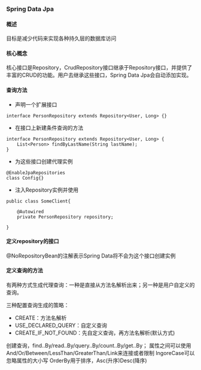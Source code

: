 ### Spring Data Jpa

#### 概述
目标是减少代码来实现各种持久层的数据库访问

#### 核心概念
核心接口是Repository，CrudRepository接口继承于Repository接口，并提供了丰富的CRUD的功能。用户去继承这些接口，Spring Data Jpa会自动添加实现。

#### 查询方法
* 声明一个扩展接口

```
interface PersonRepository extends Repository<User, Long> {}
```

* 在接口上新建条件查询的方法

```
interface PersonRepository extends Repository<User, Long> {
	List<Person> findByLastName(String lastName);
}
```

* 为这些接口创建代理实例

```
@EnableJpaRepositories
class Config{}
```

* 注入Repository实例并使用

```
public class SomeClient{

	@Autowired	
	private PersonRepository repository;

}
```

#### 定义repository的接口
@NoRepositoryBean的注解表示Spring Data将不会为这个接口创建实例

#### 定义查询的方法
有两种方式生成代理查询：一种是直接从方法名解析出来；另一种是用户自定义的查询。

三种配置查询生成的策略：

* CREATE：方法名解析
* USE_DECLARED_QUERY：自定义查询
* CREATE_IF_NOT_FOUND：先自定义查询，再方法名解析(默认方式)

创建查询，find..By/read..By/query..By/count..By/get..By；
属性之间可以使用And/Or/Between/LessThan/GreaterThan/Link来连接或者限制
IngoreCase可以忽略属性的大小写
OrderBy用于排序，Asc(升序)Desc(降序)
